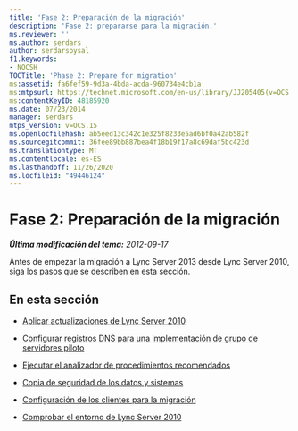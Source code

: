 ```yaml
---
title: 'Fase 2: Preparación de la migración'
description: 'Fase 2: prepararse para la migración.'
ms.reviewer: ''
ms.author: serdars
author: serdarsoysal
f1.keywords:
- NOCSH
TOCTitle: 'Phase 2: Prepare for migration'
ms:assetid: fa6fef59-9d3a-4bda-acda-960734e4cb1a
ms:mtpsurl: https://technet.microsoft.com/en-us/library/JJ205405(v=OCS.15)
ms:contentKeyID: 48185920
ms.date: 07/23/2014
manager: serdars
mtps_version: v=OCS.15
ms.openlocfilehash: ab5eed13c342c1e325f8233e5ad6bf0a42ab582f
ms.sourcegitcommit: 36fee89bb887bea4f18b19f17a8c69daf5bc423d
ms.translationtype: MT
ms.contentlocale: es-ES
ms.lasthandoff: 11/26/2020
ms.locfileid: "49446124"
---
```

# <a name="phase-2-prepare-for-migration"></a>Fase 2: Preparación de la migración

<div data-xmlns="http://www.w3.org/1999/xhtml">

<div class="topic" data-xmlns="http://www.w3.org/1999/xhtml" data-msxsl="urn:schemas-microsoft-com:xslt" data-cs="https://msdn.microsoft.com/">

<div data-asp="https://msdn2.microsoft.com/asp">



</div>

<div id="mainSection">

<div id="mainBody">

<span> </span>

_**Última modificación del tema:** 2012-09-17_

Antes de empezar la migración a Lync Server 2013 desde Lync Server 2010, siga los pasos que se describen en esta sección.

<div>

## <a name="in-this-section"></a>En esta sección

  - [Aplicar actualizaciones de Lync Server 2010](apply-lync-server-2010-updates.md)

  - [Configurar registros DNS para una implementación de grupo de servidores piloto](configure-dns-records-for-pilot-pool-deployment.md)

  - [Ejecutar el analizador de procedimientos recomendados](run-best-practices-analyzer.md)

  - [Copia de seguridad de los datos y sistemas](back-up-systems-and-data.md)

  - [Configuración de los clientes para la migración](configure-clients-for-migration.md)

  - [Comprobar el entorno de Lync Server 2010](verify-lync-server-2010-environment.md)

</div>

</div>

<span> </span>

</div>

</div>

</div>

